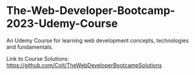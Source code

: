 # The-Web-Developer-Bootcamp-2023-Udemy-Course
An Udemy Course for learning web development concepts, technologies and fundamentals.

Link to Course Solutions: https://github.com/Colt/TheWebDeveloperBootcampSolutions
